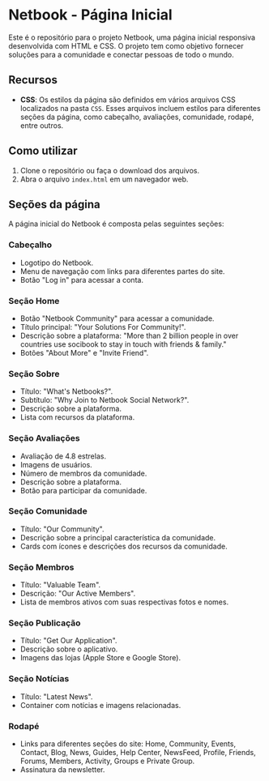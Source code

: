 # Netbook - Página Inicial

Este é o repositório para o projeto Netbook, uma página inicial responsiva desenvolvida com HTML e CSS. O projeto tem como objetivo fornecer soluções para a comunidade e conectar pessoas de todo o mundo.

## Recursos

- **CSS**: Os estilos da página são definidos em vários arquivos CSS localizados na pasta `CSS`. Esses arquivos incluem estilos para diferentes seções da página, como cabeçalho, avaliações, comunidade, rodapé, entre outros.

## Como utilizar

1. Clone o repositório ou faça o download dos arquivos.
2. Abra o arquivo `index.html` em um navegador web.

## Seções da página

A página inicial do Netbook é composta pelas seguintes seções:

### Cabeçalho

- Logotipo do Netbook.
- Menu de navegação com links para diferentes partes do site.
- Botão "Log in" para acessar a conta.

### Seção Home

- Botão "Netbook Community" para acessar a comunidade.
- Título principal: "Your Solutions For Community!".
- Descrição sobre a plataforma: "More than 2 billion people in over countries use socibook to stay in touch with friends & family."
- Botões "About More" e "Invite Friend".

### Seção Sobre

- Título: "What's Netbooks?".
- Subtítulo: "Why Join to Netbook Social Network?".
- Descrição sobre a plataforma.
- Lista com recursos da plataforma.

### Seção Avaliações

- Avaliação de 4.8 estrelas.
- Imagens de usuários.
- Número de membros da comunidade.
- Descrição sobre a plataforma.
- Botão para participar da comunidade.

### Seção Comunidade

- Título: "Our Community".
- Descrição sobre a principal característica da comunidade.
- Cards com ícones e descrições dos recursos da comunidade.

### Seção Membros

- Título: "Valuable Team".
- Descrição: "Our Active Members".
- Lista de membros ativos com suas respectivas fotos e nomes.

### Seção Publicação

- Título: "Get Our Application".
- Descrição sobre o aplicativo.
- Imagens das lojas (Apple Store e Google Store).

### Seção Notícias

- Título: "Latest News".
- Container com notícias e imagens relacionadas.

### Rodapé

- Links para diferentes seções do site: Home, Community, Events, Contact, Blog, News, Guides, Help Center, NewsFeed, Profile, Friends, Forums, Members, Activity, Groups e Private Group.
- Assinatura da newsletter.


